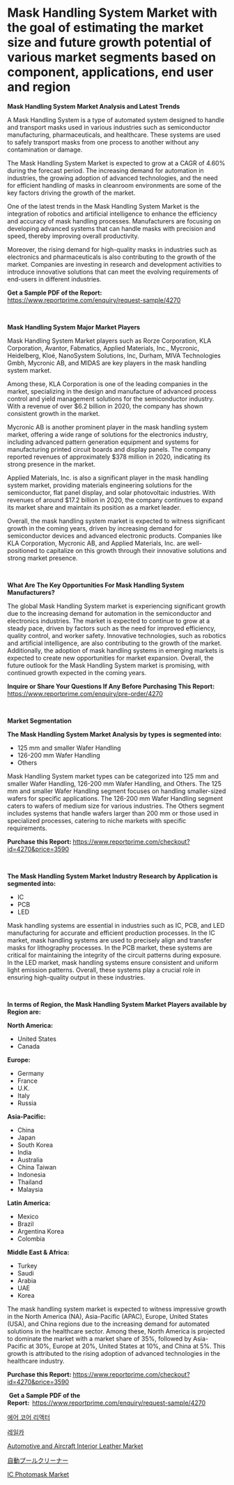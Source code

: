 <p><h1>Mask Handling System Market with the goal of estimating the market size and future growth potential of various market segments based on component, applications, end user and region</h1></p><p><strong>Mask Handling System Market Analysis and Latest Trends</strong></p>
<p><p>A Mask Handling System is a type of automated system designed to handle and transport masks used in various industries such as semiconductor manufacturing, pharmaceuticals, and healthcare. These systems are used to safely transport masks from one process to another without any contamination or damage.</p><p>The Mask Handling System Market is expected to grow at a CAGR of 4.60% during the forecast period. The increasing demand for automation in industries, the growing adoption of advanced technologies, and the need for efficient handling of masks in cleanroom environments are some of the key factors driving the growth of the market.</p><p>One of the latest trends in the Mask Handling System Market is the integration of robotics and artificial intelligence to enhance the efficiency and accuracy of mask handling processes. Manufacturers are focusing on developing advanced systems that can handle masks with precision and speed, thereby improving overall productivity.</p><p>Moreover, the rising demand for high-quality masks in industries such as electronics and pharmaceuticals is also contributing to the growth of the market. Companies are investing in research and development activities to introduce innovative solutions that can meet the evolving requirements of end-users in different industries.</p></p>
<p><strong>Get a Sample PDF of the Report:&nbsp;</strong> <a href="https://www.reportprime.com/enquiry/request-sample/4270">https://www.reportprime.com/enquiry/request-sample/4270</a></p>
<p>&nbsp;</p>
<p><strong>Mask Handling System Major Market Players</strong></p>
<p><p>Mask Handling System Market players such as Rorze Corporation, KLA Corporation, Avantor, Fabmatics, Applied Materials, Inc., Mycronic, Heidelberg, Kloé, NanoSystem Solutions, Inc, Durham, MIVA Technologies Gmbh, Mycronic AB, and MIDAS are key players in the mask handling system market.</p><p>Among these, KLA Corporation is one of the leading companies in the market, specializing in the design and manufacture of advanced process control and yield management solutions for the semiconductor industry. With a revenue of over $6.2 billion in 2020, the company has shown consistent growth in the market.</p><p>Mycronic AB is another prominent player in the mask handling system market, offering a wide range of solutions for the electronics industry, including advanced pattern generation equipment and systems for manufacturing printed circuit boards and display panels. The company reported revenues of approximately $378 million in 2020, indicating its strong presence in the market.</p><p>Applied Materials, Inc. is also a significant player in the mask handling system market, providing materials engineering solutions for the semiconductor, flat panel display, and solar photovoltaic industries. With revenues of around $17.2 billion in 2020, the company continues to expand its market share and maintain its position as a market leader.</p><p>Overall, the mask handling system market is expected to witness significant growth in the coming years, driven by increasing demand for semiconductor devices and advanced electronic products. Companies like KLA Corporation, Mycronic AB, and Applied Materials, Inc. are well-positioned to capitalize on this growth through their innovative solutions and strong market presence.</p></p>
<p>&nbsp;</p>
<p><strong>What Are The Key Opportunities For Mask Handling System Manufacturers?</strong></p>
<p><p>The global Mask Handling System market is experiencing significant growth due to the increasing demand for automation in the semiconductor and electronics industries. The market is expected to continue to grow at a steady pace, driven by factors such as the need for improved efficiency, quality control, and worker safety. Innovative technologies, such as robotics and artificial intelligence, are also contributing to the growth of the market. Additionally, the adoption of mask handling systems in emerging markets is expected to create new opportunities for market expansion. Overall, the future outlook for the Mask Handling System market is promising, with continued growth expected in the coming years.</p></p>
<p><strong>Inquire or Share Your Questions If Any Before Purchasing This Report:</strong> <a href="https://www.reportprime.com/enquiry/pre-order/4270">https://www.reportprime.com/enquiry/pre-order/4270</a></p>
<p>&nbsp;</p>
<p><strong>Market Segmentation</strong></p>
<p><strong>The Mask Handling System Market Analysis by types is segmented into:</strong></p>
<p><ul><li>125 mm and smaller Wafer Handling</li><li>126-200 mm Wafer Handling</li><li>Others</li></ul></p>
<p><p>Mask Handling System market types can be categorized into 125 mm and smaller Wafer Handling, 126-200 mm Wafer Handling, and Others. The 125 mm and smaller Wafer Handling segment focuses on handling smaller-sized wafers for specific applications. The 126-200 mm Wafer Handling segment caters to wafers of medium size for various industries. The Others segment includes systems that handle wafers larger than 200 mm or those used in specialized processes, catering to niche markets with specific requirements.</p></p>
<p><strong>Purchase this Report:&nbsp;</strong><a href="https://www.reportprime.com/checkout?id=4270&price=3590">https://www.reportprime.com/checkout?id=4270&price=3590</a></p>
<p>&nbsp;</p>
<p><strong>The Mask Handling System Market Industry Research by Application is segmented into:</strong></p>
<p><ul><li>IC</li><li>PCB</li><li>LED</li></ul></p>
<p><p>Mask handling systems are essential in industries such as IC, PCB, and LED manufacturing for accurate and efficient production processes. In the IC market, mask handling systems are used to precisely align and transfer masks for lithography processes. In the PCB market, these systems are critical for maintaining the integrity of the circuit patterns during exposure. In the LED market, mask handling systems ensure consistent and uniform light emission patterns. Overall, these systems play a crucial role in ensuring high-quality output in these industries.</p></p>
<p>&nbsp;</p>
<p><strong>In terms of Region, the Mask Handling System Market Players available by Region are:</strong></p>
<p>
    <p> <strong> North America: </strong>
        <ul>
            <li>United States</li>
            <li>Canada</li>
        </ul>
        </p> 
    <p> <strong> Europe: </strong>
        <ul>
            <li>Germany</li>
            <li>France</li>
            <li>U.K.</li>
            <li>Italy</li>
            <li>Russia</li>
        </ul>
        </p> 
    <p> <strong> Asia-Pacific: </strong>
        <ul>
            <li>China</li>
            <li>Japan</li>
            <li>South Korea</li>
            <li>India</li>
            <li>Australia</li>
            <li>China Taiwan</li>
            <li>Indonesia</li>
            <li>Thailand</li>
            <li>Malaysia</li>
        </ul>
        </p> 
    <p> <strong> Latin America: </strong>
        <ul>
            <li>Mexico</li>
            <li>Brazil</li>
            <li>Argentina Korea</li>
            <li>Colombia</li>
        </ul>
        </p> 
    <p> <strong> Middle East & Africa: </strong>
        <ul>
            <li>Turkey</li>
            <li>Saudi</li>
            <li>Arabia</li>
            <li>UAE</li>
            <li>Korea</li>
        </ul>
    </p>
    </p>
<p><p>The mask handling system market is expected to witness impressive growth in the North America (NA), Asia-Pacific (APAC), Europe, United States (USA), and China regions due to the increasing demand for automated solutions in the healthcare sector. Among these, North America is projected to dominate the market with a market share of 35%, followed by Asia-Pacific at 30%, Europe at 20%, United States at 10%, and China at 5%. This growth is attributed to the rising adoption of advanced technologies in the healthcare industry.</p></p>
<p><strong>Purchase this Report: </strong><a href="https://www.reportprime.com/checkout?id=4270&price=3590">https://www.reportprime.com/checkout?id=4270&price=3590</a></p>
<p>&nbsp;<strong>Get a Sample PDF of the Report:&nbsp;&nbsp;</strong><a href="https://www.reportprime.com/enquiry/request-sample/4270">https://www.reportprime.com/enquiry/request-sample/4270</a></p>
<p><strong></strong></p>
<p><p><a href="https://github.com/ZacharyScthmitt4465/Market-Research-Report-List-1/blob/main/689536513994.md">에어 코어 리액터</a></p><p><a href="https://github.com/lkwggful07722/Market-Research-Report-List-1/blob/main/705619713993.md">레일카</a></p><p><a href="https://issuu.com/reportprime-2/docs/automotive-and-aircraft-interior-leather-market-si">Automotive and Aircraft Interior Leather Market</a></p><p><a href="https://medium.com/@jacksonmith1931/%E8%87%AA%E5%8B%95%E3%83%97%E3%83%BC%E3%83%AB%E3%82%AF%E3%83%AA%E3%83%BC%E3%83%8A%E3%83%BC%E5%B8%82%E5%A0%B4-2031%E5%B9%B4%E3%81%BE%E3%81%A7%E3%81%AE%E6%88%90%E5%8A%9F%E3%81%99%E3%82%8B%E3%83%93%E3%82%B8%E3%83%8D%E3%82%B9%E6%88%A6%E7%95%A5%E3%81%AE%E9%8D%B5-cfc68f19b01d">自動プールクリーナー</a></p><p><a href="https://github.com/myacatherineblakecaczo9vcsw/Market-Research-Report-List-2/blob/main/ic-photomask-market.md">IC Photomask Market</a></p></p>